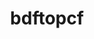 ---
title: "bdftopcf"
layout: cache
categories: [package, develop]
meta: {"versions": ["1.1"], "compilers": ["gcc@=11.1.0"], "oss": ["ubuntu20.04"], "platforms": ["linux"], "targets": ["x86_64_v3"], "stacks": ["data-vis-sdk", "root"], "num_specs": 4, "num_specs_by_stack": {"root": 4, "data-vis-sdk": 4}}
spec_details: [{"hash": "rffty3if2i4gwjkmpmcsnicbsvia4qu7", "compiler": "gcc@=11.1.0", "versions": ["1.1"], "os": "ubuntu20.04", "platform": "linux", "target": "x86_64_v3", "variants": ["build_system=autotools"], "stacks": ["root", "data-vis-sdk"], "size": "-", "tarball": "https://binaries.spack.io/develop/build_cache/linux-ubuntu20.04-x86_64_v3/gcc-11.1.0/bdftopcf-1.1/linux-ubuntu20.04-x86_64_v3-gcc-11.1.0-bdftopcf-1.1-rffty3if2i4gwjkmpmcsnicbsvia4qu7.spack"}, {"hash": "j7hbj5gclyci7to2gyilgmrtg6p57d44", "compiler": "gcc@=11.1.0", "versions": ["1.1"], "os": "ubuntu20.04", "platform": "linux", "target": "x86_64_v3", "variants": ["build_system=autotools"], "stacks": ["root", "data-vis-sdk"], "size": "-", "tarball": "https://binaries.spack.io/develop/build_cache/linux-ubuntu20.04-x86_64_v3/gcc-11.1.0/bdftopcf-1.1/linux-ubuntu20.04-x86_64_v3-gcc-11.1.0-bdftopcf-1.1-j7hbj5gclyci7to2gyilgmrtg6p57d44.spack"}, {"hash": "fltqrnj4iyjokjwmvhqtew6jdn3vizgs", "compiler": "gcc@=11.1.0", "versions": ["1.1"], "os": "ubuntu20.04", "platform": "linux", "target": "x86_64_v3", "variants": ["build_system=autotools"], "stacks": ["root", "data-vis-sdk"], "size": "-", "tarball": "https://binaries.spack.io/develop/build_cache/linux-ubuntu20.04-x86_64_v3/gcc-11.1.0/bdftopcf-1.1/linux-ubuntu20.04-x86_64_v3-gcc-11.1.0-bdftopcf-1.1-fltqrnj4iyjokjwmvhqtew6jdn3vizgs.spack"}, {"hash": "56gruzxxahdblzz6zeeask3o6xo5h4vy", "compiler": "gcc@=11.1.0", "versions": ["1.1"], "os": "ubuntu20.04", "platform": "linux", "target": "x86_64_v3", "variants": ["build_system=autotools"], "stacks": ["root", "data-vis-sdk"], "size": "-", "tarball": "https://binaries.spack.io/develop/build_cache/linux-ubuntu20.04-x86_64_v3/gcc-11.1.0/bdftopcf-1.1/linux-ubuntu20.04-x86_64_v3-gcc-11.1.0-bdftopcf-1.1-56gruzxxahdblzz6zeeask3o6xo5h4vy.spack"}]
---